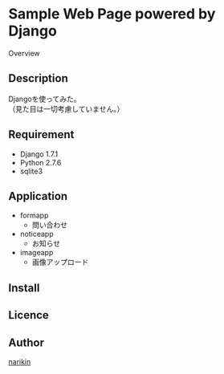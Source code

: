 Sample Web Page powered by Django                                                               
====

Overview


## Description
Djangoを使ってみた。  
（見た目は一切考慮していません。）  


## Requirement
- Django 1.7.1
- Python 2.7.6
- sqlite3


## Application
- formapp
  - 問い合わせ
- noticeapp
  - お知らせ
- imageapp
  - 画像アップロード  


## Install


## Licence



## Author

[narikin](https://github.com/narikin)

